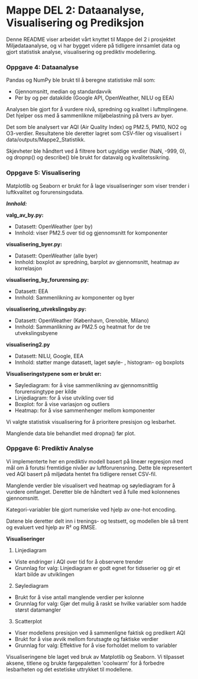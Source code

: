 # Mappe **DEL 2: Dataanalyse, Visualisering og Prediksjon**

Denne README viser arbeidet vårt knyttet til Mappe del 2 i prosjektet Miljødataanalyse, og vi har bygget videre på tidligere innsamlet data og gjort statistisk analyse, visualisering og prediktiv modellering.


### **Oppgave 4: Dataanalyse**

Pandas og NumPy ble brukt til å beregne statistiske mål som:

- Gjennomsnitt, median og standardavvik
- Per by og per datakilde (Google API, OpenWeather, NILU og EEA)

Analysen ble gjort for å vurdere nivå, spredning og kvalitet i luftmplingene. Det hjelper oss med å sammenlikne miljøbelastning på tvers av byer.

Det som ble analysert var AQI (Air Quality Index) og PM2.5, PM10, NO2 og O3-verdier. Resultatene ble deretter lagret som CSV-filer og visualisert i data/outputs/Mappe2_Statistikk.

Skjevheter ble håndtert ved å filtrere bort ugyldige verdier (NaN, -999, 0), og dropnp() og describe() ble brukt for datavalg og kvalitetssikring.


### **Oppgave 5: Visualisering**

Matplotlib og Seaborn er brukt for å lage visualiseringer som viser trender i luftkvalitet og forurensingsdata.

***Innhold:***

**valg_av_by.py:**

- Datasett: OpenWeather (per by)
- Innhold: viser PM2.5 over tid og gjennomsnitt for komponenter

**visualisering_byer.py:**

- Datasett: OpenWeather (alle byer)
- Innhold: boxplot av spredning, barplot av gjennomsnitt, heatmap av korrelasjon

**visualisering_by_forurensing.py:**

- Datasett: EEA
- Innhold: Sammenlikning av komponenter og byer

**visualisering_utvekslingsby.py:**

- Datasett: OpenWeather (København, Grenoble, Milano)
- Innhold: Sammanlikning av PM2.5 og heatmat for de tre utvekslingsbyene

**visualisering2.py**

- Datasett: NILU, Google, EEA
- Innhold: støtter mange datasett, laget søyle- , histogram- og boxplots



**Visualiseringstypene som er brukt er:**

- Søylediagram: for å vise sammenlikning av gjennomsnittlig forurensingtype per kilde
- Linjediagram: for å vise utvikling over tid
- Boxplot: for å vise variasjon og outliers
- Heatmap: for å vise sammenhenger mellom komponenter

Vi valgte statistisk visualisering for å prioritere presisjon og lesbarhet.

Manglende data ble behandlet med dropna() før plot.


### **Oppgave 6: Prediktiv Analyse**

Vi implementerte her en prediktiv modell basert på lineær regresjon med mål om å forutsi fremtidige nivåer av luftforurensning. Dette ble representert ved AQI basert på miljødata hentet fra tidligere renset CSV-fil.

Manglende verdier ble visualisert ved heatmap og søylediagram for å vurdere omfanget. Deretter ble de håndtert ved å fulle med kolonnenes gjennomsnitt. 

Kategori-variabler ble gjort numeriske ved hjelp av one-hot encoding. 

Datene ble deretter delt inn i trenings- og testsett, og modellen ble så trent og evaluert ved hjelp av R² og RMSE.

**Visualiseringer** 

1. Linjediagram
 - Viste endringer i AQI over tid for å observere trender
 - Grunnlag for valg: Linjediagram er godt egnet for tidsserier og gir et klart bilde av utviklingen

2. Søylediagram
- Brukt for å vise antall manglende verdier per kolonne
- Grunnlag for valg: Gjør det mulig å raskt se hvilke variabler som hadde størst datamangler

3. Scatterplot
- Viser modellens presisjon ved å sammenligne faktisk og predikert AQI
- Brukt for å vise avvik mellom forutsagte og faktiske verdier
- Grunnlag for valg: Effektive for å vise forholdet mellom to variabler

Visualiseringene ble laget ved bruk av Matplotlib og Seaborn.
Vi tilpasset aksene, titlene og brukte fargepaletten 'coolwarm' for å forbedre lesbarheten og det estetiske uttrykket til modellene. 
